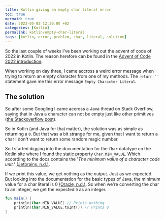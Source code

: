 ```yaml
---
title: Kotlin giving an empty char literal error
toc: true
mermaid: true
date: 2023-05-03 12:30:00 +02
categories: [Kotlin]
permalink: kotlin/empty-char-literal
tags: [kotlin, error, problem, char, literal, solution]
---
```


So the last couple of weeks I've been working out the advent of code of 2022 in Kotlin. The reason herefore can be found in the [Advent of Code 2022 introduction](../aoc-2022/2023-03-29-introduction.md).

When working on day three, I came accross a weird error message when trying to return an empty character from one of my methods. The `return ''` statement gave me this error message `Empty Character Literal`.

## The solution

So after some Googling I came accross a Java thread on Stack Overflow, saying that in Java a character can not be empty just like other primitives ([the Stackoverflow post](https://stackoverflow.com/questions/8534178/how-to-represent-empty-char-in-java-character-class#:~:text=An%20empty%20String%20is%20a,has%20to%20have%20a%20value.)).

So in Kotlin (and Java for that matter), the solution was as simple as returning a `0`. But that was a bit strange for me, given that I want to return a char I don't want to return some random magic number.

So I started digging into the documentation for the `Char` datatype on the Kotlin site where I found the static property `Char.MIN_VALUE`. Which according to the docs contains the '_The minimum value of a character code unit._' [(Jetbrains, n.d.)](https://kotlinlang.org/api/latest/jvm/stdlib/kotlin/-char/-m-i-n_-v-a-l-u-e.html).

If we print this value, we get nothing as the output. Just as we expected. But looking into the documentation for the basic types of Java, the minimum value for a char literal is 0 [(Oracle, n.d.)](https://docs.oracle.com/javase/tutorial/java/nutsandbolts/datatypes.html). So when we're converting the char to an integer, we get the expected `0` as an integer.

```kotlin
fun main() {
    println(Char.MIN_VALUE) // Prints nothing
    println(Char.MIN_VALUE.toInt()) // Prints 0
}
```
